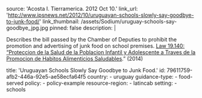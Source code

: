 source: 'Acosta I. Tierramerica. 2012 Oct 10.'
link_url: 'http://www.ipsnews.net/2012/10/uruguayan-schools-slowly-say-goodbye-to-junk-food/'
link_thumbnail: /assets/Sodium/uruguay-schools-say-goodbye_jpg.jpg
pinned: false
description: |
  <p>Describes the bill passed by the Chamber of Deputies to prohibit the promotion and advertising of junk food on school premises. <a href="https://www.impo.com.uy/bases/leyes/19140-2013"><u>Law 19.140: “Proteccion de la Salud de la Poblacion Infantil y Adolescente a Traves de la Promocion de Habitos Alimenticios</u></a><a href="https://www.impo.com.uy/bases/leyes/19140-2013"><u> Saludables</u></a>.” (2014)
  </p>
title: 'Uruguayan Schools Slowly Say Goodbye to Junk Food.'
id: 79611759-afb2-446a-92e5-ae58ecfa64f5
country:
  - uruguay
guidance-type:
  - food-served
policy:
  - policy-example
resource-region:
  - latincab
setting:
  - schools
